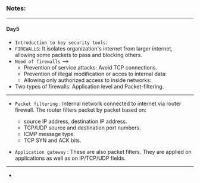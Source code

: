 ### Notes:

---

#### Day5

* `Introduction to key security tools`:
* `FIREWALLS`: It isolates organization's internet from larger internet, allowing some packets to pass and blocking others.
* `Need of firewalls` --> 
  * Prevention of service attacks: Avoid TCP connections.
  * Prevention of illegal modification or acces to internal data:
  * Allowing only authorized access to inside networks:
* Two types of firewalls: Application level and Packet-filtering.

---


* `Packet filtering` : Internal network connected to internet via router firewall. The router filters packet by packet based on:
  * source IP address, destination IP address.
  * TCP/UDP source and destination port numbers.
  * ICMP message type.
  * TCP SYN and ACK bits.

* `Application gateway` : These are also packet filters. They are applied on applications as well as on IP/TCP/UDP fields.

---

*
